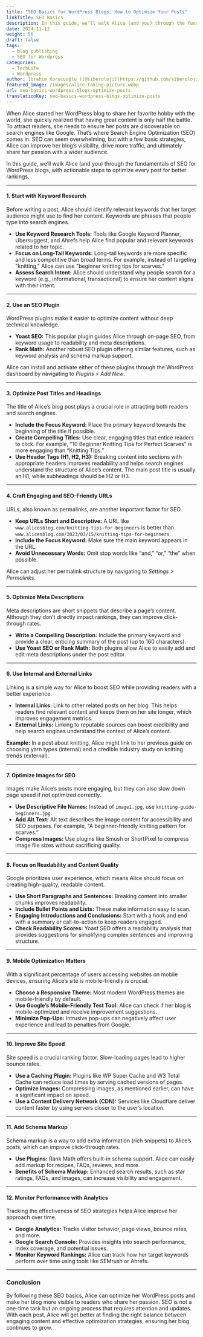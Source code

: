 ```yaml
---
title: "SEO Basics for WordPress Blogs: How to Optimize Your Posts"
linkTitle: SEO Basics
description: In this guide, we’ll walk Alice (and you) through the fundamentals of SEO for WordPress blogs, with actionable steps to optimize every post for better rankings.
date: 2024-11-13
weight: 50
draft: false
tags:
  - blog publishing
  - SEO for Wordpress
categories:
  - TechLife
  - Wordpress
author: İbrahim Korucuoğlu ([@siberoloji](https://github.com/siberoloji))
featured_image: /images/alice-taking-picture.webp
url: seo-basics-wordpress-blogs-optimize-posts
translationKey: seo-basics-wordpress-blogs-optimize-posts
---
```


When Alice started her WordPress blog to share her favorite hobby with the world, she quickly realized that having great content is only half the battle. To attract readers, she needs to ensure her posts are discoverable on search engines like Google. That’s where Search Engine Optimization (SEO) comes in. SEO can seem overwhelming, but with a few basic strategies, Alice can improve her blog’s visibility, drive more traffic, and ultimately share her passion with a wider audience.

In this guide, we’ll walk Alice (and you) through the fundamentals of SEO for WordPress blogs, with actionable steps to optimize every post for better rankings.

---

#### **1. Start with Keyword Research**

Before writing a post, Alice should identify relevant keywords that her target audience might use to find her content. Keywords are phrases that people type into search engines.

- **Use Keyword Research Tools:** Tools like Google Keyword Planner, Ubersuggest, and Ahrefs help Alice find popular and relevant keywords related to her topic.
- **Focus on Long-Tail Keywords:** Long-tail keywords are more specific and less competitive than broad terms. For example, instead of targeting "knitting," Alice can use "beginner knitting tips for scarves."
- **Assess Search Intent:** Alice should understand why people search for a keyword (e.g., informational, transactional) to ensure her content aligns with their intent.

---

#### **2. Use an SEO Plugin**

WordPress plugins make it easier to optimize content without deep technical knowledge.

- **Yoast SEO:** This popular plugin guides Alice through on-page SEO, from keyword usage to readability and meta descriptions.
- **Rank Math:** Another robust SEO plugin offering similar features, such as keyword analysis and schema markup support.

Alice can install and activate either of these plugins through the WordPress dashboard by navigating to *Plugins > Add New*.

---

#### **3. Optimize Post Titles and Headings**

The title of Alice’s blog post plays a crucial role in attracting both readers and search engines.

- **Include the Focus Keyword:** Place the primary keyword towards the beginning of the title if possible.
- **Create Compelling Titles:** Use clear, engaging titles that entice readers to click. For example, “10 Beginner Knitting Tips for Perfect Scarves” is more engaging than “Knitting Tips.”
- **Use Header Tags (H1, H2, H3):** Breaking content into sections with appropriate headers improves readability and helps search engines understand the structure of Alice’s content. The main post title is usually an H1, while subheadings should be H2 or H3.

---

#### **4. Craft Engaging and SEO-Friendly URLs**

URLs, also known as permalinks, are another important factor for SEO.

- **Keep URLs Short and Descriptive:** A URL like `www.alicesblog.com/knitting-tips-for-beginners` is better than `www.alicesblog.com/2023/03/15/knitting-tips-for-beginners`.
- **Include the Focus Keyword:** Make sure the main keyword appears in the URL.
- **Avoid Unnecessary Words:** Omit stop words like “and,” “or,” “the” when possible.

Alice can adjust her permalink structure by navigating to *Settings > Permalinks*.

---

#### **5. Optimize Meta Descriptions**

Meta descriptions are short snippets that describe a page’s content. Although they don’t directly impact rankings, they can improve click-through rates.

- **Write a Compelling Description:** Include the primary keyword and provide a clear, enticing summary of the post (up to 160 characters).
- **Use Yoast SEO or Rank Math:** Both plugins allow Alice to easily add and edit meta descriptions under the post editor.

---

#### **6. Use Internal and External Links**

Linking is a simple way for Alice to boost SEO while providing readers with a better experience.

- **Internal Links:** Link to other related posts on her blog. This helps readers find relevant content and keeps them on her site longer, which improves engagement metrics.
- **External Links:** Linking to reputable sources can boost credibility and help search engines understand the context of Alice’s content.

**Example:** In a post about knitting, Alice might link to her previous guide on choosing yarn types (internal) and a credible industry study on knitting trends (external).

---

#### **7. Optimize Images for SEO**

Images make Alice’s posts more engaging, but they can also slow down page speed if not optimized correctly.

- **Use Descriptive File Names:** Instead of `image1.jpg`, use `knitting-guide-beginners.jpg`.
- **Add Alt Text:** Alt text describes the image content for accessibility and SEO purposes. For example, “A beginner-friendly knitting pattern for scarves.”
- **Compress Images:** Use plugins like Smush or ShortPixel to compress image file sizes without sacrificing quality.

---

#### **8. Focus on Readability and Content Quality**

Google prioritizes user experience, which means Alice should focus on creating high-quality, readable content.

- **Use Short Paragraphs and Sentences:** Breaking content into smaller chunks improves readability.
- **Include Bullet Points and Lists:** These make information easy to scan.
- **Engaging Introductions and Conclusions:** Start with a hook and end with a summary or call-to-action to keep readers engaged.
- **Check Readability Scores:** Yoast SEO offers a readability analysis that provides suggestions for simplifying complex sentences and improving structure.

---

#### **9. Mobile Optimization Matters**

With a significant percentage of users accessing websites on mobile devices, ensuring Alice’s site is mobile-friendly is crucial.

- **Choose a Responsive Theme:** Most modern WordPress themes are mobile-friendly by default.
- **Use Google’s Mobile-Friendly Test Tool:** Alice can check if her blog is mobile-optimized and receive improvement suggestions.
- **Minimize Pop-Ups:** Intrusive pop-ups can negatively affect user experience and lead to penalties from Google.

---

#### **10. Improve Site Speed**

Site speed is a crucial ranking factor. Slow-loading pages lead to higher bounce rates.

- **Use a Caching Plugin:** Plugins like WP Super Cache and W3 Total Cache can reduce load times by serving cached versions of pages.
- **Optimize Images:** Compressing images, as mentioned earlier, can have a significant impact on speed.
- **Use a Content Delivery Network (CDN):** Services like Cloudflare deliver content faster by using servers closer to the user’s location.

---

#### **11. Add Schema Markup**

Schema markup is a way to add extra information (rich snippets) to Alice’s posts, which can improve click-through rates.

- **Use Plugins:** Rank Math offers built-in schema support. Alice can easily add markup for recipes, FAQs, reviews, and more.
- **Benefits of Schema Markup:** Enhanced search results, such as star ratings, FAQs, and images, can increase visibility and engagement.

---

#### **12. Monitor Performance with Analytics**

Tracking the effectiveness of SEO strategies helps Alice improve her approach over time.

- **Google Analytics:** Tracks visitor behavior, page views, bounce rates, and more.
- **Google Search Console:** Provides insights into search performance, index coverage, and potential issues.
- **Monitor Keyword Rankings:** Alice can track how her target keywords perform over time using tools like SEMrush or Ahrefs.

---

### **Conclusion**

By following these SEO basics, Alice can optimize her WordPress posts and make her blog more visible to readers who share her passion. SEO is not a one-time task but an ongoing process that requires attention and updates. With each post, Alice will get better at finding the right balance between engaging content and effective optimization strategies, ensuring her blog continues to grow.
